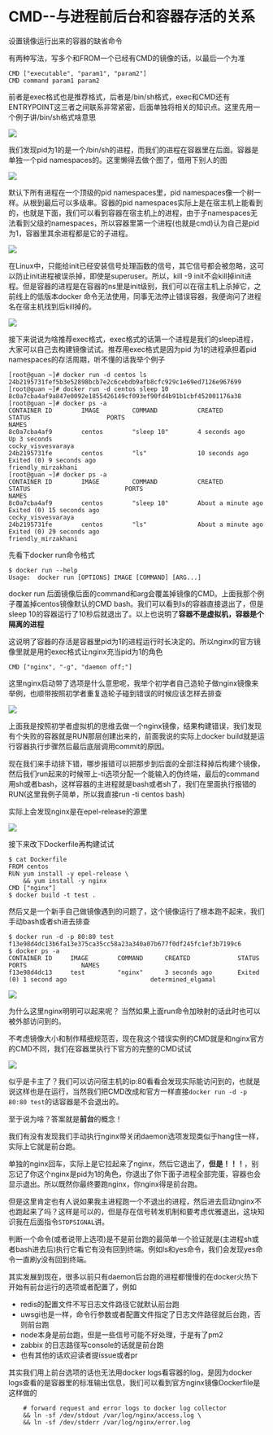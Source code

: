 # CMD--与进程前后台和容器存活的关系

设置镜像运行出来的容器的缺省命令

有两种写法，写多个和FROM一个已经有CMD的镜像的话，以最后一个为准

```text
CMD ["executable", "param1", "param2"] 
CMD command param1 param2 
```

前者是exec格式也是推荐格式，后者是/bin/sh格式，exec和CMD还有ENTRYPOINT这三者之间联系非常紧密，后面单独将相关的知识点。这里先用一个例子讲/bin/sh格式啥意思

![](../../.gitbook/assets/image%20%2828%29.png)

我们发现pid为1的是一个/bin/sh的进程，而我们的进程在容器里在后面。容器是单独一个pid namespaces的。这里懒得去做个图了，借用下别人的图

![](../../.gitbook/assets/image%20%287%29.png)

默认下所有进程在一个顶级的pid namespaces里，pid namespaces像一个树一样。从根到最后可以多级串。容器的pid namespaces实际上是在宿主机上能看到的，也就是下面，我们可以看到容器在宿主机上的进程，由于子namespaces无法看到父级的namespaces，所以容器里第一个进程\(也就是cmd\)认为自己是pid为1，容器里其余进程都是它的子进程。

![](../../.gitbook/assets/image%20%2812%29.png)

在Linux中，只能给init已经安装信号处理函数的信号，其它信号都会被忽略，这可以防止init进程被误杀掉，即使是superuser。所以，kill -9 init不会kill掉init进程。但是容器的进程是在容器的ns里是init级别，我们可以在宿主机上杀掉它，之前线上的低版本docker 命令无法使用，同事无法停止错误容器，我便询问了进程名在宿主机找到后kill掉的。

![](../../.gitbook/assets/image%20%2848%29.png)

接下来说说为啥推荐exec格式，exec格式的话第一个进程是我们的sleep进程，大家可以自己去构建镜像试试。推荐用exec格式是因为pid 为1的进程承担着pid namespaces的存活周期，听不懂的话我举个例子

```text
[root@guan ~]# docker run -d centos ls
24b2195731fef5b3e52898bcb7e2c6cebdb9afb8cfc929c1e69ed7126e967699
[root@guan ~]# docker run -d centos sleep 10
8c0a7cba4af9a847e0092e1855426149cf093ef90fd4b91b1cbf452001176a38
[root@guan ~]# docker ps -a
CONTAINER ID        IMAGE         COMMAND           CREATED             STATUS                     PORTS                                      NAMES
8c0a7cba4af9        centos        "sleep 10"        4 seconds ago       Up 3 seconds                                                     cocky_visvesvaraya
24b2195731fe        centos        "ls"              10 seconds ago      Exited (0) 9 seconds ago                                         friendly_mirzakhani
[root@guan ~]# docker ps -a
CONTAINER ID        IMAGE         COMMAND           CREATED              STATUS                          PORTS                                      NAMES
8c0a7cba4af9        centos        "sleep 10"        About a minute ago   Exited (0) 15 seconds ago                                       cocky_visvesvaraya
24b2195731fe        centos        "ls"              About a minute ago   Exited (0) 29 seconds ago                                       friendly_mirzakhani
```

先看下docker run命令格式

```text
$ docker run --help
Usage:	docker run [OPTIONS] IMAGE [COMMAND] [ARG...]
```

docker run 后面镜像后面的command和arg会覆盖掉镜像的CMD。上面我那个例子覆盖掉centos镜像默认的CMD bash。我们可以看到ls的容器直接退出了，但是sleep 10的容器运行了10秒后就退出了。以上也说明了**容器不是虚拟机，容器是个隔离的进程**

这说明了容器的存活是容器里pid为1的进程运行时长决定的。所以nginx的官方镜像里就是用的exec格式让nginx充当pid为1的角色

```text
CMD ["nginx", "-g", "daemon off;"]
```

这里nginx启动带了选项是什么意思呢，我举个初学者自己造轮子做nginx镜像来举例，也顺带按照初学者重复造轮子碰到错误的时候应该怎样去排查

![](../../.gitbook/assets/image%20%2835%29.png)

上面我是按照初学者虚拟机的思维去做一个nginx镜像，结果构建错误，我们发现有个失败的容器就是RUN那层创建出来的，前面我说的实际上docker build就是运行容器执行步骤然后最后底层调用commit的原因。

现在我们来手动排下错，哪步报错可以把那步到后面的全部注释掉后构建个镜像，然后我们run起来的时候带上-ti选项分配一个能输入的伪终端，最后的command用sh或者bash，这样容器的主进程就是bash或者sh了，我们在里面执行报错的RUN\(这里我例子简单，所以我直接run -ti centos bash\)

实际上会发现nginx是在epel-release的源里

![](../../.gitbook/assets/image%20%2843%29.png)

接下来改下Dockerfile再构建试试

```text
$ cat Dockerfile
FROM centos
RUN yum install -y epel-release \
    && yum install -y nginx
CMD ["nginx"]
$ docker build -t test .
```

然后又是一个新手自己做镜像遇到的问题了，这个镜像运行了根本跑不起来，我们手动bash或者sh进去排查

```text
$ docker run -d -p 80:80 test
f13e98d4dc13b6fa13e375ca35cc58a23a340a07b677f0df245fc1ef3b7199c6
$ docker ps -a
CONTAINER ID     IMAGE        COMMAND      CREATED             STATUS                    PORTS               NAMES
f13e98d4dc13     test         "nginx"      3 seconds ago       Exited (0) 1 second ago                       determined_elgamal
```

![](../../.gitbook/assets/image%20%2832%29.png)

为什么这里nginx明明可以起来呢？  当然如果上面run命令加映射的话此时也可以被外部访问到的。

不考虑镜像大小和制作精细规范否，现在我这个错误实例的CMD就是和nginx官方的CMD不同，我们在容器里执行下官方的完整的CMD试试

![](../../.gitbook/assets/image%20%2841%29.png)

似乎是卡主了？我们可以访问宿主机的ip:80看看会发现实际能访问到的，也就是说这样也是在运行，当然我们把CMD改成和官方一样直接`docker run -d -p 80:80 test`的话容器是不会退出的。

至于说为啥？答案就是**前台**的概念！

我们有没有发现我们手动执行nginx带关闭daemon选项发现类似于hang住一样，实际上它就是前台跑。

单独的nginx回车，实际上是它拉起来了nginx，然后它退出了，**但是！！！**，别忘记了你这个nginx是pid为1的角色，你退出了你下面子进程全部完蛋，容器也会显示退出。所以既然你最终要跑nginx，你nginx得是前台跑。

但是这里肯定也有人说如果我主进程跑一个不退出的进程，然后进去启动nginx不也跑起来了吗？这样是可以的，但是存在信号转发机制和要考虑优雅退出，这块知识我在后面指令`STOPSIGNAL`讲。

判断一个命令\(或者说带上选项\)是不是前台跑的最简单一个验证就是\(主进程sh或者bash进去后\)执行它看它有没有回到终端。例如ls和yes命令，我们会发现yes命令一直刷y没有回到终端。

其实发展到现在，很多以前只有daemon后台跑的进程都慢慢的在docker火热下开始有前台运行的选项或者配置了，例如

* redis的配置文件不写日志文件路径它就默认前台跑
* uwsgi也是一样，命令行参数或者配置文件指定了日志文件路径就后台跑，否则前台跑
* node本身是前台跑，但是一些信号可能不好处理，于是有了pm2
* zabbix 的日志路径写console的话就是前台跑
* 也有其他的话欢迎读者提issue或者pr

其实我们用上前台选项的话也无法用docker logs看容器的log，是因为docker logs查看的是容器里的标准输出信息，我们可以看到官方nginx镜像Dockerfile是这样做的

```text
	# forward request and error logs to docker log collector
	&& ln -sf /dev/stdout /var/log/nginx/access.log \
	&& ln -sf /dev/stderr /var/log/nginx/error.log
```



